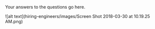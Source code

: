 Your answers to the questions go here.


![alt text](hiring-engineers/images/Screen Shot 2018-03-30 at 10.19.25 AM.png)
